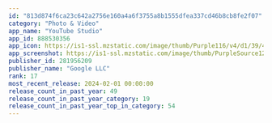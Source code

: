 ```yaml
---
id: "813d874f6ca23c642a2756e160a4a6f3755a8b1555dfea337cd46b8cb8fe2f07"
category: "Photo & Video"
app_name: "YouTube Studio"
app_id: 888530356
app_icon: https://is1-ssl.mzstatic.com/image/thumb/Purple116/v4/d1/39/48/d13948c0-154d-248f-464d-3f1a866b6283/AppIcon-0-1x_U007emarketing-0-0-0-7-0-0-0-85-220-0.png/1024x1024bb.png
app_screenshot: https://is1-ssl.mzstatic.com/image/thumb/PurpleSource126/v4/36/56/a7/3656a701-fe60-94bb-a45c-4fe722d60398/9900c91b-5c16-4cd4-993d-806f9b0399a2_1_dashboard_65in.png/1284x2778bb.png
publisher_id: 281956209
publisher_name: "Google LLC"
rank: 17
most_recent_release: 2024-02-01 00:00:00
release_count_in_past_year: 49
release_count_in_past_year_category: 19
release_count_in_past_year_top_in_category: 54
---
```

